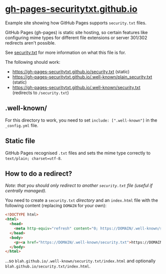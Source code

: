# [gh-pages-securitytxt.github.io](https://gh-pages-securitytxt.github.io)
Example site showing how GitHub Pages supports `security.txt` files.

GitHub Pages (gh-pages) is static site hosting, so certain features like configuring
mime types for different file extensions or server 301/302 redirects aren't possible.

See [security.txt](https://github.com/securitytxt/security-txt) for more information
on what this file is for.

The following should work:
- <https://gh-pages-securitytxt.github.io/security.txt> (static)
- <https://gh-pages-securitytxt.github.io/.well-known/plain_security.txt> (static)
- <https://gh-pages-securitytxt.github.io/.well-known/security.txt> (redirects to
`/security.txt`)

## .well-known/

For this directory to work, you need to set `include: [".well-known"]` in the
`_config.yml` file.

## Static file

GitHub Pages recognised `.txt` files and sets the mime type correctly to
`text/plain; charset=utf-8`.

## How to do a redirect?

_Note: that you should only redirect to another `security.txt` file (useful if
centrally managed)._

You need to create a `security.txt` _directory_ and an `index.html` file with the
following content (replacing `DOMAIN` for your own):

``` html
<!DOCTYPE html>
<html>
  <head>
    <meta http-equiv="refresh" content="0; https://DOMAIN/.well-known/security.txt" />
  </head>
  <body>
    <p><a href="https://DOMAIN/.well-known/security.txt">https://DOMAIN/.well-known/security.txt</a></p>
  </body>
</html>
```
...so `blah.github.io/.well-known/security.txt/index.html` and optionally
`blah.github.io/security.txt/index.html`.
